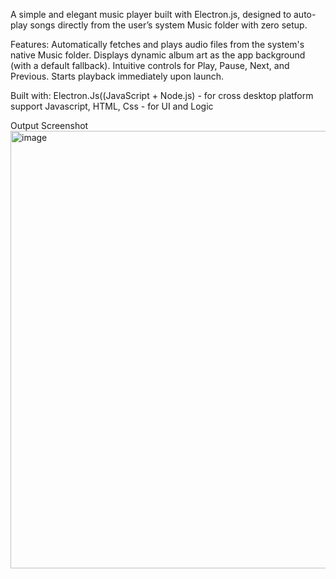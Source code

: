 A simple and elegant music player built with Electron.js, designed to auto-play songs directly from the user’s system Music folder with zero setup.

Features:
Automatically fetches and plays audio files from the system's native Music folder.
Displays dynamic album art as the app background (with a default fallback).
Intuitive controls for Play, Pause, Next, and Previous.
Starts playback immediately upon launch.

Built with: 
Electron.Js((JavaScript + Node.js) - for cross desktop platform support 
Javascript, HTML, Css - for UI and Logic

Output Screenshot
<img width="546" height="700" alt="image" src="https://github.com/user-attachments/assets/256665c6-1c6d-4acc-bf75-180f464a7b8d" />
